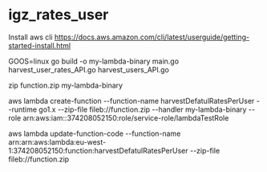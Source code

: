 # igz_rates_user


Install aws cli
https://docs.aws.amazon.com/cli/latest/userguide/getting-started-install.html

GOOS=linux go build -o my-lambda-binary main.go harvest_user_rates_API.go harvest_users_API.go

zip function.zip my-lambda-binary

aws lambda create-function --function-name harvestDefatulRatesPerUser --runtime go1.x --zip-file fileb://function.zip --handler my-lambda-binary --role arn:aws:iam::374208052150:role/service-role/lambdaTestRole

aws lambda update-function-code --function-name arn:arn:aws:lambda:eu-west-1:374208052150:function:harvestDefatulRatesPerUser --zip-file fileb://function.zip 